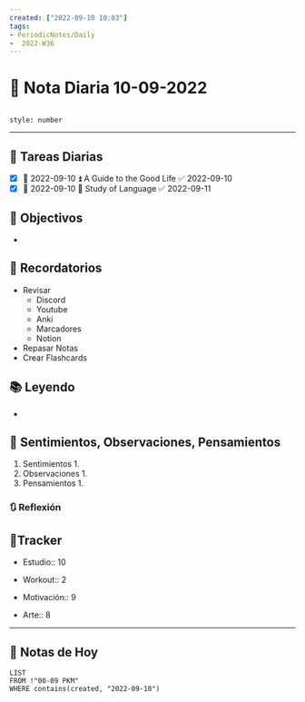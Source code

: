 ```yaml
---
created: ["2022-09-10 10:03"]
tags:
- PeriodicNotes/Daily
-  2022-W36
---
```


# 📅 Nota Diaria  10-09-2022
```toc

style: number

```

---
## 🔷 Tareas Diarias
- [x] 📅 2022-09-10 ⏫ A Guide to the Good Life ✅ 2022-09-10
- [x] 📅 2022-09-10 🔼 Study of Language ✅ 2022-09-11

## 🎯 Objectivos
- 
## 📕 Recordatorios
- Revisar
	- Discord
	- Youtube
	- Anki
	- Marcadores
	- Notion
- Repasar Notas
- Crear Flashcards

## 📚 Leyendo
- 
## 💬 Sentimientos, Observaciones, Pensamientos 
1. Sentimientos
	1. 
2. Observaciones
	1. 
3. Pensamientos
	1. 
### 🔃 Reflexión

## 🔷Tracker

- Estudio:: 10

- Workout:: 2

- Motivación:: 9

- Arte:: 8
---

## 📅 Notas de Hoy
```dataview
LIST 
FROM !"00-09 PKM" 
WHERE contains(created, "2022-09-10")
```